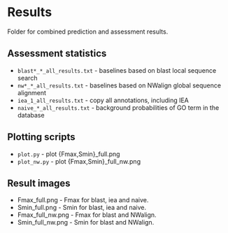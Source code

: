 # Results #
Folder for combined prediction and assessment results.

## Assessment statistics ##

* ``blast*_*_all_results.txt`` - baselines based on blast local sequence search
* ``nw*_*_all_results.txt``    - baselines based on NWalign global sequence alignment
* ``iea_1_all_results.txt``    - copy all annotations, including IEA
* ``naive_*_all_results.txt``  - background probabilities of GO term in the database

## Plotting scripts ##

* ``plot.py`` - plot {Fmax,Smin}_full.png
* ``plot_nw.py`` - plot {Fmax,Smin}_full_nw.png

## Result images ##

* Fmax_full.png    - Fmax for blast, iea and naive.
* Smin_full.png    - Smin for blast, iea and naive.
* Fmax_full_nw.png - Fmax for blast and NWalign.
* Smin_full_nw.png - Smin for blast and NWalign.

